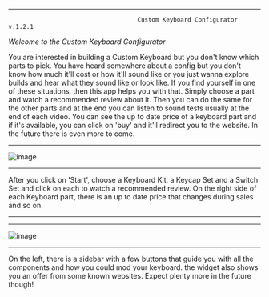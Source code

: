 
____________________________________________________________________________________________________________________________________________________________________
                                        Custom Keyboard Configurator v.1.2.1
     
                              
                                    
                                    
*Welcome to the Custom Keyboard Configurator*
                                  
You are interested in building a Custom Keyboard but you don't know which parts to pick. You have heard somewhere about a config but you don't know how much it'll cost or how it'll sound like or you just wanna explore builds and hear what they sound like or look like. If you find yourself in one of these situations, then this app helps you with that. Simply choose a part and watch a recommended review about it. Then you can do the same for the other parts and at the end you can listen to  sound tests usually at the end of each video. You can see the up to date price of a keyboard part and if it's available, you can click on 'buy' and it'll redirect you to the website. In the future there is even more to come.
____________________________________________________________________________________________________________________________________________________________________

![image](https://user-images.githubusercontent.com/120993360/231885594-65f30d53-b001-428a-96db-8fad69805af2.png)
____________________________________________________________________________________________________________________________________________________________________

After you click on 'Start', choose a Keyboard Kit, a Keycap Set and a Switch Set and click on each to watch a recommended review. On the right side of each Keyboard part, there is an up to date price that changes during sales and so on. 
____________________________________________________________________________________________________________________________________________________________________
____________________________________________________________________________________________________________________________________________________________________
![image](https://user-images.githubusercontent.com/120993360/231869998-e68e085b-e531-4187-89d7-74596b8136c0.png)
____________________________________________________________________________________________________________________________________________________________________ 
On the left, there is a sidebar with a few buttons that guide you with all the components and how you could mod your keyboard. the widget also shows you an offer from some known websites. Expect plenty more in the future though!

